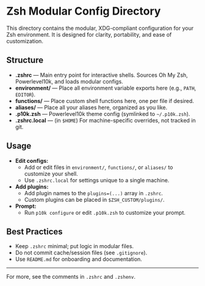 # Zsh Modular Config Directory

This directory contains the modular, XDG-compliant configuration for your Zsh environment. It is designed for clarity, portability, and ease of customization.

## Structure

- **.zshrc** — Main entry point for interactive shells. Sources Oh My Zsh, Powerlevel10k, and loads modular configs.
- **environment/** — Place all environment variable exports here (e.g., `PATH`, `EDITOR`).
- **functions/** — Place custom shell functions here, one per file if desired.
- **aliases/** — Place all your aliases here, organized as you like.
- **.p10k.zsh** — Powerlevel10k theme config (symlinked to `~/.p10k.zsh`).
- **.zshrc.local** — (in `$HOME`) For machine-specific overrides, not tracked in git.

## Usage

- **Edit configs:**
  - Add or edit files in `environment/`, `functions/`, or `aliases/` to customize your shell.
  - Use `.zshrc.local` for settings unique to a single machine.
- **Add plugins:**
  - Add plugin names to the `plugins=(...)` array in `.zshrc`.
  - Custom plugins can be placed in `$ZSH_CUSTOM/plugins/`.
- **Prompt:**
  - Run `p10k configure` or edit `.p10k.zsh` to customize your prompt.

## Best Practices

- Keep `.zshrc` minimal; put logic in modular files.
- Do not commit cache/session files (see `.gitignore`).
- Use `README.md` for onboarding and documentation.

---

For more, see the comments in `.zshrc` and `.zshenv`.
